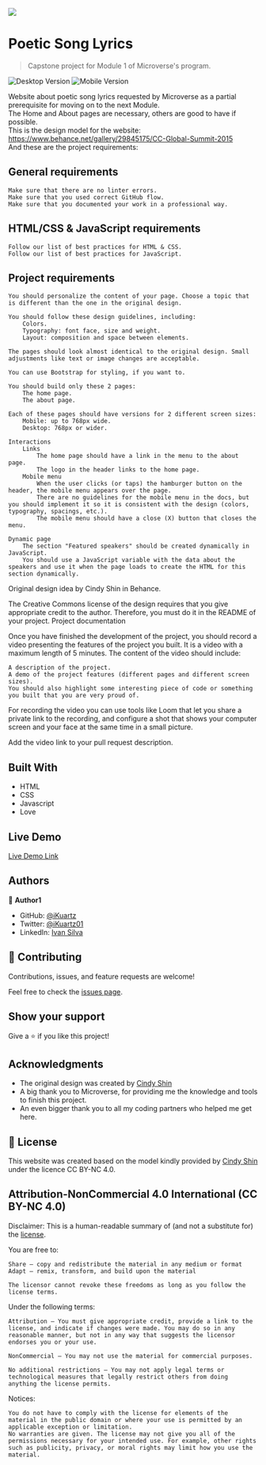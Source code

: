 ![](https://img.shields.io/badge/Microverse-blueviolet)

# Poetic Song Lyrics

> Capstone project for Module 1 of Microverse's program.

![Desktop Version](./images/desktop_version.png)
![Mobile Version](./images/mobile.png)

Website about poetic song lyrics requested by Microverse as a partial prerequisite for moving on to the next Module. <br>
The Home and About pages are necessary, others are good to have if possible.<br>
This is the design model for the website: https://www.behance.net/gallery/29845175/CC-Global-Summit-2015<br>
And these are the project requirements:

## General requirements

    Make sure that there are no linter errors.
    Make sure that you used correct GitHub flow.
    Make sure that you documented your work in a professional way.

## HTML/CSS & JavaScript requirements

    Follow our list of best practices for HTML & CSS.
    Follow our list of best practices for JavaScript.

## Project requirements

    You should personalize the content of your page. Choose a topic that is different than the one in the original design.

    You should follow these design guidelines, including:
        Colors.
        Typography: font face, size and weight.
        Layout: composition and space between elements.

    The pages should look almost identical to the original design. Small adjustments like text or image changes are acceptable.

    You can use Bootstrap for styling, if you want to.

    You should build only these 2 pages:
        The home page.
        The about page.

    Each of these pages should have versions for 2 different screen sizes:
        Mobile: up to 768px wide.
        Desktop: 768px or wider.

    Interactions
        Links
            The home page should have a link in the menu to the about page.
            The logo in the header links to the home page.
        Mobile menu
            When the user clicks (or taps) the hamburger button on the header, the mobile menu appears over the page.
            There are no guidelines for the mobile menu in the docs, but you should implement it so it is consistent with the design (colors, typography, spacings, etc.).
            The mobile menu should have a close (X) button that closes the menu.

    Dynamic page
        The section "Featured speakers" should be created dynamically in JavaScript.
        You should use a JavaScript variable with the data about the speakers and use it when the page loads to create the HTML for this section dynamically.

Original design idea by Cindy Shin in Behance.

The Creative Commons license of the design requires that you give appropriate credit to the author. Therefore, you must do it in the README of your project.
Project documentation

Once you have finished the development of the project, you should record a video presenting the features of the project you built. It is a video with a maximum length of 5 minutes. The content of the video should include:

    A description of the project.
    A demo of the project features (different pages and different screen sizes).
    You should also highlight some interesting piece of code or something you built that you are very proud of.

For recording the video you can use tools like Loom that let you share a private link to the recording, and configure a shot that shows your computer screen and your face at the same time in a small picture.

Add the video link to your pull request description.

## Built With

- HTML
- CSS
- Javascript
- Love

## Live Demo

[Live Demo Link](https://ikuartz.github.io/Module1-capstone/)


## Authors

👤 **Author1**

- GitHub: [@iKuartz](https://github.com/iKuartz/)
- Twitter: [@iKuartz01](https://twitter.com/iKuartz01)
- LinkedIn: [Ivan Silva](https://www.linkedin.com/in/ivan-silva-a47058b3/)

## 🤝 Contributing

Contributions, issues, and feature requests are welcome!

Feel free to check the [issues page](https://github.com/iKuartz/Module1-capstone/issues).

## Show your support

Give a ⭐️ if you like this project!

## Acknowledgments

- The original design was created by [Cindy Shin](https://www.behance.net/adagio07)
- A big thank you to Microverse, for providing me the knowledge and tools to finish this project.
- An even bigger thank you to all my coding partners who helped me get here.

## 📝 License

This website was created based on the model kindly provided by [Cindy Shin](https://www.behance.net/adagio07) under the licence CC BY-NC 4.0.

## Attribution-NonCommercial 4.0 International (CC BY-NC 4.0)

Disclaimer: This is a human-readable summary of (and not a substitute for) the [license](https://creativecommons.org/licenses/by-nc/4.0/legalcode).

You are free to:

    Share — copy and redistribute the material in any medium or format
    Adapt — remix, transform, and build upon the material

    The licensor cannot revoke these freedoms as long as you follow the license terms.

Under the following terms:

    Attribution — You must give appropriate credit, provide a link to the license, and indicate if changes were made. You may do so in any reasonable manner, but not in any way that suggests the licensor endorses you or your use.

    NonCommercial — You may not use the material for commercial purposes.

    No additional restrictions — You may not apply legal terms or technological measures that legally restrict others from doing anything the license permits.

Notices:

    You do not have to comply with the license for elements of the material in the public domain or where your use is permitted by an applicable exception or limitation.
    No warranties are given. The license may not give you all of the permissions necessary for your intended use. For example, other rights such as publicity, privacy, or moral rights may limit how you use the material.

